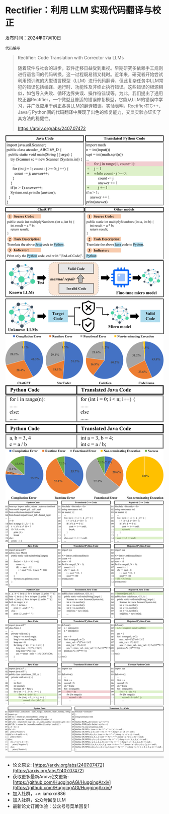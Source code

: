 # Rectifier：利用 LLM 实现代码翻译与校正
发布时间：2024年07月10日

`代码编写`
> Rectifier: Code Translation with Corrector via LLMs
>
> 随着软件与社会的进步，软件迁移日益受到重视。早期研究多依赖手工规则进行语言间的代码转换，这一过程既易错又耗时。近年来，研究者开始尝试利用预训练的大型语言模型（LLM）进行代码翻译，但此复杂任务中LLM常犯的错误包括编译、运行时、功能性及非终止执行错误。这些错误的根源相似，如包导入失败、循环边界失误、操作符错误等。为此，我们提出了通用校正器Rectifier，一个微型且普适的错误修复模型，它能从LLM的错误中学习，并广泛应用于纠正各类LLM的翻译错误。实验表明，Rectifier在C++、Java与Python间的代码翻译中展现了出色的修复能力，交叉实验亦证实了其方法的稳健性。
>
> https://arxiv.org/abs/2407.07472

![](https://raw.githubusercontent.com/HuggingAGI/HuggingArxiv/main/paper_images/2407.07472/x1.png)
![](https://raw.githubusercontent.com/HuggingAGI/HuggingArxiv/main/paper_images/2407.07472/x2.png)
![](https://raw.githubusercontent.com/HuggingAGI/HuggingArxiv/main/paper_images/2407.07472/x3.png)
![](https://raw.githubusercontent.com/HuggingAGI/HuggingArxiv/main/paper_images/2407.07472/x4.png)
![](https://raw.githubusercontent.com/HuggingAGI/HuggingArxiv/main/paper_images/2407.07472/x5.png)
![](https://raw.githubusercontent.com/HuggingAGI/HuggingArxiv/main/paper_images/2407.07472/x6.png)
![](https://raw.githubusercontent.com/HuggingAGI/HuggingArxiv/main/paper_images/2407.07472/x7.png)
![](https://raw.githubusercontent.com/HuggingAGI/HuggingArxiv/main/paper_images/2407.07472/x8.png)
![](https://raw.githubusercontent.com/HuggingAGI/HuggingArxiv/main/paper_images/2407.07472/x9.png)
![](https://raw.githubusercontent.com/HuggingAGI/HuggingArxiv/main/paper_images/2407.07472/x10.png)
![](https://raw.githubusercontent.com/HuggingAGI/HuggingArxiv/main/paper_images/2407.07472/x11.png)
![](https://raw.githubusercontent.com/HuggingAGI/HuggingArxiv/main/paper_images/2407.07472/x12.png)
![](https://raw.githubusercontent.com/HuggingAGI/HuggingArxiv/main/paper_images/2407.07472/x13.png)

<hr />

- 论文原文: [https://arxiv.org/abs/2407.07472](https://arxiv.org/abs/2407.07472)
- 获取更多最新Arxiv论文更新: [https://github.com/HuggingAGI/HuggingArxiv](https://github.com/HuggingAGI/HuggingArxiv)!
- 加入社群，+v: iamxxn886
- 加入社群，公众号回复LLM
- 最新论文订阅体验：公众号号菜单回复1